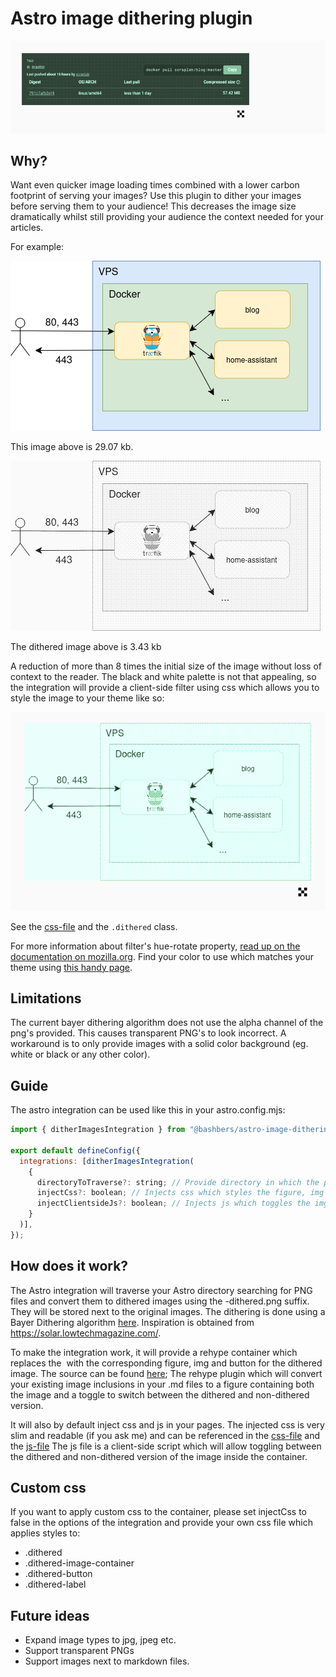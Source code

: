 # Astro image dithering plugin

![demo gif](./demo.gif)

## Why?

Want even quicker image loading times combined with a lower carbon footprint of serving your images? Use this plugin to dither your images before serving them to your audience! This decreases the image size dramatically whilst still providing your audience the context needed for your articles.

For example:

![original image](./packages/dither-images/test_images/nontransparent-bg.png)

This image above is 29.07 kb.

![dithered image](./packages/dither-images/test_images/nontransparent-bg-dithered.png)

The dithered image above is 3.43 kb

A reduction of more than 8 times the initial size of the image without loss of context to the reader. The black and white palette is not that appealing, so the integration will provide a client-side filter using css which allows you to style the image to your theme like so:

![Example in application](./example-in-astro-app.png)

See the [css-file](./packages/dither-images/dither-image-toggle.css) and the `.dithered` class.

For more information about filter's hue-rotate property, [read up on the documentation on mozilla.org](https://developer.mozilla.org/en-US/docs/Web/CSS/filter-function/hue-rotate). Find your color to use which matches your theme using [this handy page](https://web.archive.org/web/20160219005748/https://dl.dropboxusercontent.com/u/3260327/angular/CSS3ImageManipulation.html).

## Limitations

The current bayer dithering algorithm does not use the alpha channel of the png's provided. This causes transparent PNG's to look incorrect. A workaround is to only provide images with a solid color background (eg. white or black or any other color).

## Guide

The astro integration can be used like this in your astro.config.mjs:

```js
import { ditherImagesIntegration } from "@bashbers/astro-image-dithering";

export default defineConfig({
  integrations: [ditherImagesIntegration(
    {
      directoryToTraverse?: string; // Provide directory in which the plugin should search for images and dither them. By default looks inside your whole project.
      injectCss?: boolean; // Injects css which styles the figure, img and button for the images
      injectClientsideJs?: boolean; // Injects js which toggles the img between dithered and non-dithered
    }
  )],
});
```

## How does it work?

The Astro integration will traverse your Astro directory searching for PNG files and convert them to dithered images using the -dithered.png suffix. They will be stored next to the original images. The dithering is done using a Bayer Dithering algorithm [here](./packages/dither-images/lib.ts). Inspiration is obtained from https://solar.lowtechmagazine.com/.

To make the integration work, it will provide a rehype container which replaces the ![]() with the corresponding figure, img and button for the dithered image. The source can be found [here](./packages/dither-images/rehypeDitheredImageContainerHtml.ts); The rehype plugin which will convert your existing image inclusions in your .md files to a figure containing both the image and a toggle to switch between the dithered and non-dithered version.

It will also by default inject css and js in your pages. The injected css is very slim and readable (if you ask me) and can be referenced in the [css-file](./packages/dither-images/dither-image-toggle.css) and the [js-file](./packages/dither-images/dithered-image-container.ts) The js file is a client-side script which will allow toggling between the dithered and non-dithered version of the image inside the container.

## Custom css

If you want to apply custom css to the container, please set injectCss to false in the options of the integration and provide your own css file which applies styles to:

- .dithered
- .dithered-image-container
- .dithered-button
- .dithered-label

## Future ideas

- Expand image types to jpg, jpeg etc.
- Support transparent PNGs
- Support images next to markdown files.
